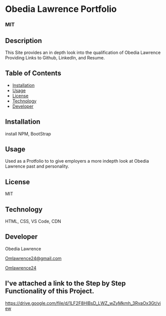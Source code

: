 # Obedia Lawrence Portfolio
  ### MIT
  
  ## Description
  This Site provides an in depth look into the qualification of Obedia Lawrence
  Providing Links to Github, LinkedIn, and Resume.
 
  ## Table of Contents
 * [Installation](#installation)
 * [Usage](#usage)
 * [License](#license)
 * [Technology](#technology)
 * [Developer](#Developer)

  ## Installation
  install NPM, BootStrap 

  ## Usage
  Used as a Protfolio to to give employers a more indepth look at Obedia Lawrence past and personality.

  ## License
  MIT

  ## Technology
  HTML, CSS, VS Code, CDN

  ## Developer
  Obedia Lawrence
  
  Omlawrence24@gmail.com
  
  [Omlawrence24](https://github.com/Omlawrence24) 
 

  ## I've attached a link to the Step by Step Functionality of this Project.
  https://drive.google.com/file/d/1LF2F8HlBsD_LWZ_wZyMkmh_3RvaOx3Gt/view
